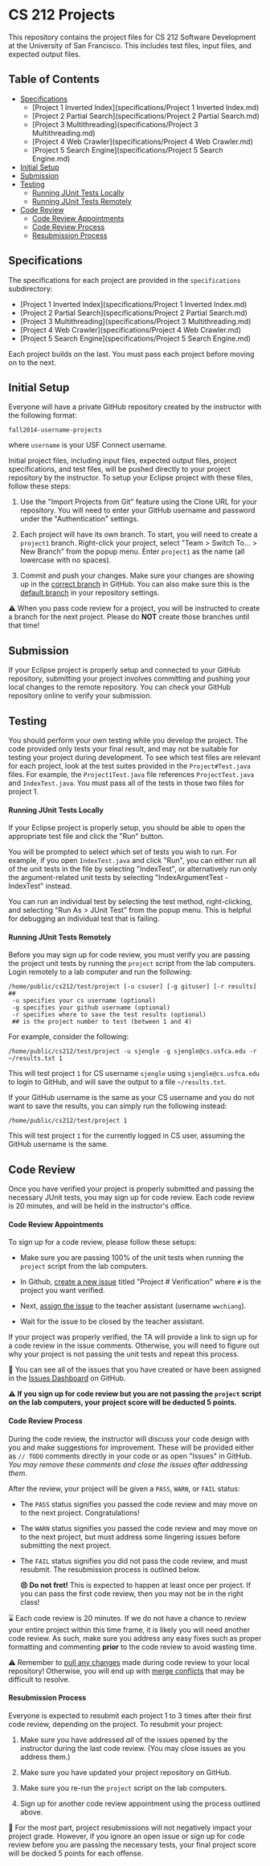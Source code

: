 CS 212 Projects
=================================================

This repository contains the project files for CS 212 Software Development at the University of San Francisco. This includes test files, input files, and expected output files.

## Table of Contents ##

- [Specifications](#specifications)
  - [Project 1 Inverted Index](specifications/Project 1 Inverted Index.md)
  - [Project 2 Partial Search](specifications/Project 2 Partial Search.md)
  - [Project 3 Multithreading](specifications/Project 3 Multithreading.md)
  - [Project 4 Web Crawler](specifications/Project 4 Web Crawler.md)
  - [Project 5 Search Engine](specifications/Project 5 Search Engine.md)
- [Initial Setup](#initial-setup)
- [Submission](#submission)
- [Testing](#testing)
  - [Running JUnit Tests Locally](#running-junit-tests-locally)
  - [Running JUnit Tests Remotely](#running-junit-tests-remotely)
- [Code Review](#code-review)
  - [Code Review Appointments](#code-review-appointments)
  - [Code Review Process](#code-review-process)
  - [Resubmission Process](#resubmission-process)

## Specifications ##

The specifications for each project are provided in the `specifications` subdirectory:

- [Project 1 Inverted Index](specifications/Project 1 Inverted Index.md)
- [Project 2 Partial Search](specifications/Project 2 Partial Search.md)
- [Project 3 Multithreading](specifications/Project 3 Multithreading.md)
- [Project 4 Web Crawler](specifications/Project 4 Web Crawler.md)
- [Project 5 Search Engine](specifications/Project 5 Search Engine.md)

Each project builds on the last. You must pass each project before moving on to the next.

## Initial Setup ##

Everyone will have a private GitHub repository created by the instructor with the following format:

```
fall2014-username-projects
```

where `username` is your USF Connect username.

Initial project files, including input files, expected output files, project specifications, and test files, will be pushed directly to your project repository by the instructor. To setup your Eclipse project with these files, follow these steps:

1. Use the "Import Projects from Git" feature using the Clone URL for your repository. You will need to enter your GitHub username and password under the "Authentication" settings.

2. Each project will have its own branch. To start, you will need to create a `project1` branch. Right-click your project, select "Team > Switch To... > New Branch" from the popup menu. Enter `project1` as the name (all lowercase with no spaces).

3. Commit and push your changes. Make sure your changes are showing up in the [correct branch](https://help.github.com/articles/viewing-branches-in-your-repository) in GitHub. You can also make sure this is the [default branch](https://help.github.com/articles/setting-the-default-branch) in your repository settings.

:warning: When you pass code review for a project, you will be instructed to create a branch for the next project. Please do **NOT** create those branches until that time!

## Submission ##

If your Eclipse project is properly setup and connected to your GitHub repository, submitting your project involves committing and pushing your local changes to the remote repository. You can check your GitHub repository online to verify your submission.

## Testing ##

You should perform your own testing while you develop the project. The code provided only tests your final result, and may not be suitable for testing your project during development. To see which test files are relevant for each project, look at the test suites provided in the `Project#Test.java` files. For example, the `Project1Test.java` file references `ProjectTest.java` and `IndexTest.java`.  You must pass all of the tests in those two files for project 1.

#### Running JUnit Tests Locally ####

If your Eclipse project is properly setup, you should be able to open the appropriate test file and click the "Run" button.

You will be prompted to select which set of tests you wish to run. For example, if you open `IndexTest.java` and click "Run", you can either run all of the unit tests in the file by selecting "IndexTest", or alternatively run only the argument-related unit tests by selecting "IndexArgumentTest - IndexTest" instead.

You can run an individual test by selecting the test method, right-clicking, and selecting "Run As > JUnit Test" from the popup menu. This is helpful for debugging an individual test that is failing.

#### Running JUnit Tests Remotely ####

Before you may sign up for code review, you must verify you are passing the project unit tests by running the `project` script from the lab computers. Login remotely to a lab computer and run the following:

```
/home/public/cs212/test/project [-u csuser] [-g gituser] [-r results] ##
 -u specifies your cs username (optional)
 -g specifies your github username (optional)
 -r specifies where to save the test results (optional)
 ## is the project number to test (between 1 and 4)
```

For example, consider the following:

```
/home/public/cs212/test/project -u sjengle -g sjengle@cs.usfca.edu -r ~/results.txt 1
```

This will test project `1` for CS username `sjengle` using `sjengle@cs.usfca.edu` to login to GitHub, and will save the output to a file `~/results.txt`.

If your GitHub username is the same as your CS username and you do not want to save the results, you can simply run the following instead:

```
/home/public/cs212/test/project 1
```

This will test project `1` for the currently logged in CS user, assuming the GitHub username is the same.

## Code Review ##

Once you have verified your project is properly submitted and passing the necessary JUnit tests, you may sign up for code review. Each code review is 20 minutes, and will be held in the instructor's office.

#### Code Review Appointments ####

To sign up for a code review, please follow these setups:

- Make sure you are passing 100% of the unit tests when running the `project` script from the lab computers.

- In Github, [create a new issue](https://help.github.com/articles/creating-an-issue) titled "Project # Verification" where `#` is the project you want verified.

- Next, [assign the issue](https://help.github.com/articles/assigning-issues-and-pull-requests-to-other-github-users) to the teacher assistant (username `wwchiang`).

- Wait for the issue to be closed by the teacher assistant.

If your project was properly verified, the TA will provide a link to sign up for a code review in the issue comments. Otherwise, you will need to figure out why your project is not passing the unit tests and repeat this process.

:memo: You can see all of the issues that you have created or have been assigned in the [Issues Dashboard](https://github.com/dashboard/issues/) on GitHub.

**:warning: If you sign up for code review but you are not passing the `project` script on the lab computers, your project score will be deducted 5 points.**

#### Code Review Process ####

During the code review, the instructor will discuss your code design with you and make suggestions for improvement. These will be provided either as `// TODO` comments directly in your code or as open "Issues" in GitHub. *You may remove these comments and close the issues after addressing them.*

After the review, your project will be given a `PASS`, `WARN`, or `FAIL` status:

- The `PASS` status signifies you passed the code review and may move on to the next project. Congratulations!

- The `WARN` status signifies you passed the code review and may move on to the next project, but must address some lingering issues before submitting the next project.

- The `FAIL` status signifies you did not pass the code review, and must resubmit. The resubmission process is outlined below.

  **:persevere: Do not fret!** This is expected to happen at least once per project. If you can pass the first code review, then you may not be in the right class!

:hourglass: Each code review is 20 minutes. If we do not have a chance to review your entire project within this time frame, it is likely you will need another code review. As such, make sure you address any easy fixes such as proper formatting and commenting **prior** to the code review to avoid wasting time.

:warning: Remember to [pull any changes](https://help.github.com/articles/fetching-a-remote#pull) made during code review to your local repository! Otherwise, you will end up with [merge conflicts](https://help.github.com/articles/resolving-a-merge-conflict-from-the-command-line) that may be difficult to resolve.

#### Resubmission Process ####

Everyone is expected to resubmit each project 1 to 3 times after their first code review, depending on the project. To resubmit your project:

1. Make sure you have addressed *all* of the issues opened by the instructor during the last code review. (You may close issues as you address them.)

2. Make sure you have updated your project repository on GitHub.

3. Make sure you re-run the `project` script on the lab computers.

4. Sign up for another code review appointment using the process outlined above.

:memo: For the most part, project resubmissions will not negatively impact your project grade. However, if you ignore an open issue or sign up for code review before you are passing the necessary tests, your final project score will be docked 5 points for each offense.
